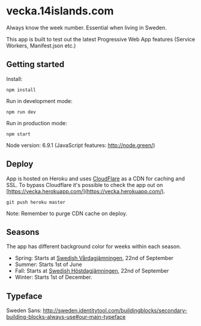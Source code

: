 # vecka.14islands.com

Always know the week number. Essential when living in Sweden.

This app is built to test out the latest Progressive Web App features (Service Workers, Manifest.json etc.)

## Getting started

Install:

```
npm install
```

Run in development mode:

```
npm run dev
```

Run in production mode:

```
npm start
```

Node version: 6.9.1 (JavaScript features: http://node.green/)

## Deploy

App is hosted on Heroku and uses [CloudFlare](https://www.cloudflare.com/) as a CDN for caching and SSL. To bypass Cloudflare it's possible to check the app out on [https://vecka.herokuapp.com/](https://vecka.herokuapp.com/).

```
git push heroku master
```

Note: Remember to purge CDN cache on deploy.

## Seasons

The app has different background color for weeks within each season.
* Spring: Starts at [Swedish Vårdagjämningen](https://sv.wikipedia.org/wiki/V%C3%A5rdagj%C3%A4mningen), 22nd of September
* Summer: Starts 1st of June
* Fall: Starts at [Swedish Höstdagjämningen](https://sv.wikipedia.org/wiki/H%C3%B6stdagj%C3%A4mningen), 22nd of September
* Winter: Starts 1st of December.

## Typeface

Sweden Sans: http://sweden.identitytool.com/buildingblocks/secondary-building-blocks-always-use#our-main-typeface

